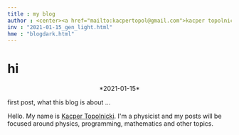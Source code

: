 ```yaml
---
title : my blog
author : <center><a href="mailto:kacpertopol@gmail.com">kacper topolnicki</a></br><a href="mailto:kacpertopol@gmail.com">kacpertopol@gmail</a><center>
inv : "2021-01-15_gen_light.html"
hme : "blogdark.html"
---
```



# hi
<center>
*2021-01-15*
</center>

first post, what this blog is about ...



Hello. My name is [Kacper Topolnicki](https://kacpertopol.github.io/). I'm a physicist and my posts will be
focused around physics, programming, mathematics and other topics.


